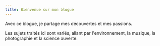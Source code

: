 ```yaml
---
title: Bienvenue sur mon blogue
---
```


Avec ce blogue, je partage mes découvertes et mes passions.

Les sujets traités ici sont variés, allant par l'environnement, la musique, la photographie et la science ouverte.

